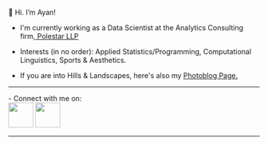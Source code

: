 👋 Hi. I’m Ayan!
 
- I'm currently working as a Data Scientist at the Analytics Consulting firm,<a href='https://www.polestarllp.com/'> Polestar LLP </a>

- Interests (in no order): Applied Statistics/Programming, Computational Linguistics, Sports & Aesthetics.
- If you are into Hills & Landscapes, here's also my <a href="https://hillbillyblog.github.io/">Photoblog Page.</a>

<hr>
- Connect with me on: <br>
<a href="https://www.linkedin.com/in/ayan-s-57850a19b/"><img src="https://cdn-icons-png.flaticon.com/512/3536/3536505.png" width="50"></a>       <a href="mailto: ayanworkmail02@gmail.com"><img src="https://cdn-icons-png.flaticon.com/512/5968/5968534.png" width="50"></a>

<hr>





<!---
ayanatherate/ayanatherate is a ✨ special ✨ repository because its `README.md` (this file) appears on your GitHub profile.
You can click the Preview link to take a look at your changes.
--->
